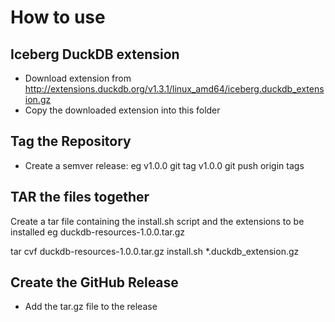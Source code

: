 # How to use

## Iceberg DuckDB extension
- Download extension from http://extensions.duckdb.org/v1.3.1/linux_amd64/iceberg.duckdb_extension.gz
- Copy the downloaded extension into this folder

## Tag the Repository
- Create a semver release: eg v1.0.0
git tag v1.0.0
git push origin tags

## TAR the files together
Create a tar file containing the install.sh script and the extensions to be installed
eg duckdb-resources-1.0.0.tar.gz

tar cvf duckdb-resources-1.0.0.tar.gz install.sh *.duckdb_extension.gz

## Create the GitHub Release
- Add the tar.gz file to the release
